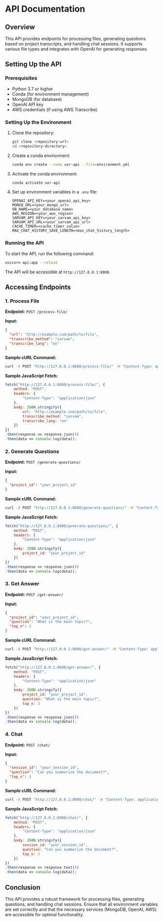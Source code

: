 # API Documentation

## Overview
This API provides endpoints for processing files, generating questions based on project transcripts, and handling chat sessions. It supports various file types and integrates with OpenAI for generating responses.

## Setting Up the API

### Prerequisites
- Python 3.7 or higher
- Conda (for environment management)
- MongoDB (for database)
- OpenAI API key
- AWS credentials (if using AWS Transcribe)

### Setting Up the Environment
1. Clone the repository:
   ```bash
   git clone <repository-url>
   cd <repository-directory>
   ```

2. Create a conda environment:
   ```bash
   conda env create --name uxr-api --file=environment.yml
   ```

3. Activate the conda environment:
   ```bash
   conda activate uxr-api
   ```

4. Set up environment variables in a `.env` file:
   ```plaintext
   OPENAI_API_KEY=<your_openai_api_key>
   MONGO_URL=<your_mongo_url>
   DB_NAME=<your_database_name>
   AWS_REGION=<your_aws_region>
   SARVAM_API_KEY=<your_sarvam_api_key>
   SARVAM_API_URL=<your_sarvam_api_url>
   CACHE_TIMER=<cache_timer_value>
   MAX_CHAT_HISTORY_SAVE_LENGTH=<max_chat_history_length>
   ```

### Running the API
To start the API, run the following command:
```bash
uvicorn api:app --reload
```
The API will be accessible at `http://127.0.0.1:8000`.

## Accessing Endpoints

### 1. Process File
**Endpoint:** `POST /process-file/`

**Input:**
```json
{
  "url": "http://example.com/path/to/file",
  "transcribe_method": "sarvam",
  "transcribe_lang": "en"
}
```

**Sample cURL Command:**
```bash
curl -X POST "http://127.0.0.1:8000/process-file/" -H "Content-Type: application/json" -d '{"url": "http://example.com/path/to/file", "transcribe_method": "sarvam", "transcribe_lang": "en"}'
```

**Sample JavaScript Fetch:**
```javascript
fetch("http://127.0.0.1:8000/process-file/", {
    method: "POST",
    headers: {
        "Content-Type": "application/json"
    },
    body: JSON.stringify({
        url: "http://example.com/path/to/file",
        transcribe_method: "sarvam",
        transcribe_lang: "en"
    })
})
.then(response => response.json())
.then(data => console.log(data));
```

### 2. Generate Questions
**Endpoint:** `POST /generate-questions/`

**Input:**
```json
{
  "project_id": "your_project_id"
}
```

**Sample cURL Command:**
```bash
curl -X POST "http://127.0.0.1:8000/generate-questions/" -H "Content-Type: application/json" -d '{"project_id": "your_project_id"}'
```

**Sample JavaScript Fetch:**
```javascript
fetch("http://127.0.0.1:8000/generate-questions/", {
    method: "POST",
    headers: {
        "Content-Type": "application/json"
    },
    body: JSON.stringify({
        project_id: "your_project_id"
    })
})
.then(response => response.json())
.then(data => console.log(data));
```

### 3. Get Answer
**Endpoint:** `POST /get-answer/`

**Input:**
```json
{
  "project_id": "your_project_id",
  "question": "What is the main topic?",
  "top_n": 3
}
```

**Sample cURL Command:**
```bash
curl -X POST "http://127.0.0.1:8000/get-answer/" -H "Content-Type: application/json" -d '{"project_id": "your_project_id", "question": "What is the main topic?", "top_n": 3}'
```

**Sample JavaScript Fetch:**
```javascript
fetch("http://127.0.0.1:8000/get-answer/", {
    method: "POST",
    headers: {
        "Content-Type": "application/json"
    },
    body: JSON.stringify({
        project_id: "your_project_id",
        question: "What is the main topic?",
        top_n: 3
    })
})
.then(response => response.json())
.then(data => console.log(data));
```

### 4. Chat
**Endpoint:** `POST /chat/`

**Input:**
```json
{
  "session_id": "your_session_id",
  "question": "Can you summarize the document?",
  "top_n": 3
}
```

**Sample cURL Command:**
```bash
curl -X POST "http://127.0.0.1:8000/chat/" -H "Content-Type: application/json" -d '{"session_id": "your_session_id", "question": "Can you summarize the document?", "top_n": 3}'
```

**Sample JavaScript Fetch:**
```javascript
fetch("http://127.0.0.1:8000/chat/", {
    method: "POST",
    headers: {
        "Content-Type": "application/json"
    },
    body: JSON.stringify({
        session_id: "your_session_id",
        question: "Can you summarize the document?",
        top_n: 3
    })
})
.then(response => response.text())
.then(data => console.log(data));
```

## Conclusion
This API provides a robust framework for processing files, generating questions, and handling chat sessions. Ensure that all environment variables are set correctly and that the necessary services (MongoDB, OpenAI, AWS) are accessible for optimal functionality.
